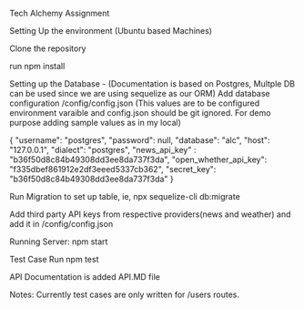 Tech Alchemy Assignment

Setting Up the environment (Ubuntu based Machines)

Clone the repository

run npm install

Setting up the Database - (Documentation is based on Postgres, Multple DB can be used since we are using sequelize as our ORM)
Add database configuration /config/config.json (This values are to be configured environment varaible and config.json should be git ignored. For demo purpose adding sample values as in my local)

  {
    "username": "postgres",
    "password": null,
    "database": "alc",
    "host": "127.0.0.1",
    "dialect": "postgres",
    "news_api_key" : "b36f50d8c84b49308dd3ee8da737f3da",
    "open_whether_api_key": "f335dbef861912e2df3eeed5337cb362",
    "secret_key": "b36f50d8c84b49308dd3ee8da737f3da"
  }
  
Run Migration to set up table, ie,
npx sequelize-cli db:migrate

Add third party API keys from respective providers(news and weather) and add it in /config/config.json

Running Server:
npm start

Test Case Run
npm test

API Documentation is added API.MD file

Notes:
Currently test cases are only written for /users routes.
